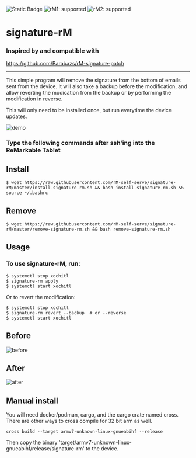 ![Static Badge](https://img.shields.io/badge/rMarkable-v3.8-green)
![rM1: supported](https://img.shields.io/badge/rM1-supported-green)
![rM2: supported](https://img.shields.io/badge/rM2-supported-green)

# signature-rM

### Inspired by and compatible with
https://github.com/Barabazs/rM-signature-patch

---

This simple program will remove the signature from the bottom of emails sent from the device. It will also take a backup before the modification, and allow reverting the modication from the backup or by performing the modification in reverse.

This will only need to be installed once, but run everytime the device updates.

![demo](https://github.com/rM-self-serve/signature-rM/assets/122753594/59bb9621-af8c-4a33-a060-b0e0383053ba)


### Type the following commands after ssh'ing into the ReMarkable Tablet

## Install


`$ wget https://raw.githubusercontent.com/rM-self-serve/signature-rM/master/install-signature-rm.sh && bash install-signature-rm.sh && source ~/.bashrc`


## Remove

`$ wget https://raw.githubusercontent.com/rM-self-serve/signature-rM/master/remove-signature-rm.sh && bash remove-signature-rm.sh`


## Usage

### To use signature-rM, run:

```
$ systemctl stop xochitl
$ signature-rm apply
$ systemctl start xochitl
```
Or to revert the modification:
```
$ systemctl stop xochitl
$ signature-rm revert --backup  # or --reverse
$ systemctl start xochitl
```

## Before
![before](https://github.com/rM-self-serve/Signature-rM/assets/122753594/5191e05b-d0a2-4e33-9aeb-f8bf16c3f847)

## After
![after](https://github.com/rM-self-serve/Signature-rM/assets/122753594/7ccc84f3-9602-47bb-b6f1-dc794f6901ef)

## Manual install

You will need docker/podman, cargo, and the cargo crate named cross. There are other ways to cross compile for 32 bit arm as well.

`cross build --target armv7-unknown-linux-gnueabihf --release`

Then copy the binary 'target/armv7-unknown-linux-gnueabihf/release/signature-rm' to the device.
